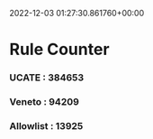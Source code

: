 2022-12-03 01:27:30.861760+00:00
# Rule Counter 
 ### UCATE : 384653

 ### Veneto : 94209

 ### Allowlist : 13925